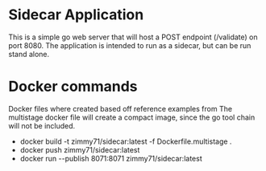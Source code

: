 # Sidecar Application

This is a simple go web server that will host a POST endpoint (/validate) on port 8080.
The application is intended to run as a sidecar, but can be run stand alone.

# Docker commands
Docker files where created based off reference examples from 
The multistage docker file will create a compact image, since the go tool chain will not be included. 

- docker build -t zimmy71/sidecar:latest -f Dockerfile.multistage .
- docker push zimmy71/sidecar:latest
- docker run --publish 8071:8071 zimmy71/sidecar:latest